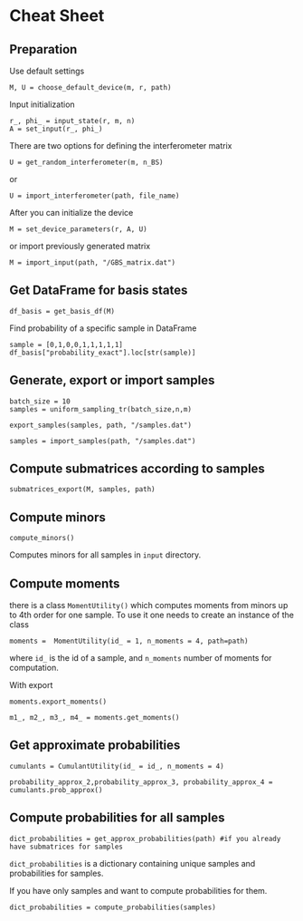 # Cheat Sheet

## Preparation 

Use default settings 

```
M, U = choose_default_device(m, r, path)
```

Input initialization

```
r_, phi_ = input_state(r, m, n) 
A = set_input(r_, phi_) 
```


There are two options for defining the interferometer matrix
```
U = get_random_interferometer(m, n_BS)
```

or 
```
U = import_interferometer(path, file_name)
```

After you can initialize the device

```
M = set_device_parameters(r, A, U)
```

or import previously generated matrix

```
M = import_input(path, "/GBS_matrix.dat")
```

## Get DataFrame for basis states

```
df_basis = get_basis_df(M)
```
Find probability of a specific sample in DataFrame

```
sample = [0,1,0,0,1,1,1,1,1]
df_basis["probability_exact"].loc[str(sample)] 
```

## Generate, export or import samples

```
batch_size = 10 
samples = uniform_sampling_tr(batch_size,n,m)

export_samples(samples, path, "/samples.dat")

samples = import_samples(path, "/samples.dat")
```

## Compute submatrices according to samples

```
submatriсes_export(M, samples, path)
```

## Compute minors 

```
compute_minors()
```

Computes minors for all samples in `input` directory. 

## Compute moments 

there is a class `MomentUtility()` which computes moments from minors up to 4th order for one sample. 
To use it one needs to create an instance of the class

```
moments =  MomentUtility(id_ = 1, n_moments = 4, path=path)
```

where `id_` is the id of a sample, and `n_moments` number of moments for computation. 

With export

```
moments.export_moments()

m1_, m2_, m3_, m4_ = moments.get_moments()
```

## Get approximate probabilities

```
cumulants = CumulantUtility(id_ = id_, n_moments = 4)

probability_approx_2,probability_approx_3, probability_approx_4 = cumulants.prob_approx()
```

## Compute probabilities for all samples

```
dict_probabilities = get_approx_probabilities(path) #if you already have submatrices for samples
```

`dict_probabilities` is a dictionary containing unique samples and probabilities for samples. 


If you have only samples and want to compute probabilities for them. 

```
dict_probabilities = compute_probabilities(samples)
```

